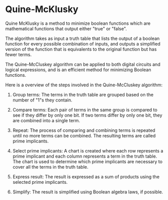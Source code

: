 # Quine-McKlusky
 
 Quine McKlusky is a method to minimize boolean functions which are mathematical functions that output either "true" or "false".

 The algorithm takes as input a truth table that lists the output of a boolean function for every possible combination of inputs, and outputs a simplified version of the function that is equivalents to the original function but has fewer terms.

The Quine-McCluskey algorithm can be applied to both digital circuits and logical expressions, and is an efficient method for minimizing Boolean functions.

Here is a overview of the steps involved in the Quine-McCluskey algorithm:

1. Group terms: The terms in the truth table are grouped based on the number of "1"s they contain.

2. Compare terms: Each pair of terms in the same group is compared to see if they differ by only one bit. If two terms differ by only one bit, they are combined into a single term.

3. Repeat: The process of comparing and combining terms is repeated until no more terms can be combined. The resulting terms are called prime implicants.

4. Select prime implicants: A chart is created where each row represents a prime implicant and each column represents a term in the truth table. The chart is used to determine which prime implicants are necessary to cover all the terms in the truth table.

5. Express result: The result is expressed as a sum of products using the selected prime implicants.

6. Simplify: The result is simplified using Boolean algebra laws, if possible.

